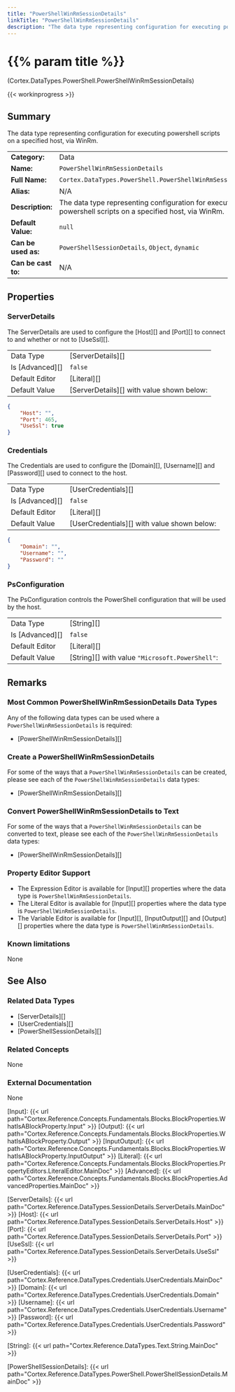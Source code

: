 ```yaml
---
title: "PowerShellWinRmSessionDetails"
linkTitle: "PowerShellWinRmSessionDetails"
description: "The data type representing configuration for executing powershell scripts on a specified host, via WinRm."
---
```


# {{% param title %}}

<p class="namespace">(Cortex.DataTypes.PowerShell.PowerShellWinRmSessionDetails)</p>

{{< workinprogress >}}

## Summary

The data type representing configuration for executing powershell scripts on a specified host, via WinRm.

| | |
|-|-|
| **Category:**          | Data |
| **Name:**              | `PowerShellWinRmSessionDetails` |
| **Full Name:**         | `Cortex.DataTypes.PowerShell.PowerShellWinRmSessionDetails` |
| **Alias:**             | N/A |
| **Description:**       | The data type representing configuration for executing powershell scripts on a specified host, via WinRm. |
| **Default Value:**     | `null` |
| **Can be used as:**    | `PowerShellSessionDetails`, `Object`, `dynamic` |
| **Can be cast to:**    |  N/A |

## Properties

### ServerDetails

The ServerDetails are used to configure the [Host][] and [Port][] to connect to and whether or not to [UseSsl][].

| | |
|--------------------|---------------------------|
| Data Type | [ServerDetails][] |
| Is [Advanced][] | `false` |
| Default Editor | [Literal][] |
| Default Value | [ServerDetails][] with value shown below: |

```json
{ 
    "Host": "",
    "Port": 465,
    "UseSsl": true
}
```

### Credentials

The Credentials are used to configure the [Domain][], [Username][] and [Password][] used to connect to the host.

| | |
|--------------------|---------------------------|
| Data Type | [UserCredentials][] |
| Is [Advanced][] | `false` |
| Default Editor | [Literal][] |
| Default Value | [UserCredentials][] with value shown below: |

```json
{ 
    "Domain": "",
    "Username": "",
    "Password": ""
}
```

### PsConfiguration

The PsConfiguration controls the PowerShell configuration that will be used by the host.

| | |
|--------------------|---------------------------|
| Data Type | [String][] |
| Is [Advanced][] | `false` |
| Default Editor | [Literal][] |
| Default Value | [String][] with value `"Microsoft.PowerShell"`: |

## Remarks

### Most Common PowerShellWinRmSessionDetails Data Types

Any of the following data types can be used where a `PowerShellWinRmSessionDetails` is required:

* [PowerShellWinRmSessionDetails][]

### Create a PowerShellWinRmSessionDetails

For some of the ways that a `PowerShellWinRmSessionDetails` can be created, please see each of the `PowerShellWinRmSessionDetails` data types:

* [PowerShellWinRmSessionDetails][]

### Convert PowerShellWinRmSessionDetails to Text

For some of the ways that a `PowerShellWinRmSessionDetails` can be converted to text, please see each of the `PowerShellWinRmSessionDetails` data types:

* [PowerShellWinRmSessionDetails][]

### Property Editor Support

* The Expression Editor is available for [Input][] properties where the data type is `PowerShellWinRmSessionDetails`.
* The Literal Editor is available for [Input][] properties where the data type is `PowerShellWinRmSessionDetails`.
* The Variable Editor is available for [Input][], [InputOutput][] and [Output][] properties where the data type is `PowerShellWinRmSessionDetails`.

### Known limitations

None

## See Also

### Related Data Types

* [ServerDetails][]
* [UserCredentials][]
* [PowerShellSessionDetails][]

### Related Concepts

None

### External Documentation

None

[Input]: {{< url path="Cortex.Reference.Concepts.Fundamentals.Blocks.BlockProperties.WhatIsABlockProperty.Input" >}}
[Output]: {{< url path="Cortex.Reference.Concepts.Fundamentals.Blocks.BlockProperties.WhatIsABlockProperty.Output" >}}
[InputOutput]: {{< url path="Cortex.Reference.Concepts.Fundamentals.Blocks.BlockProperties.WhatIsABlockProperty.InputOutput" >}}
[Literal]: {{< url path="Cortex.Reference.Concepts.Fundamentals.Blocks.BlockProperties.PropertyEditors.LiteralEditor.MainDoc" >}}
[Advanced]: {{< url path="Cortex.Reference.Concepts.Fundamentals.Blocks.BlockProperties.AdvancedProperties.MainDoc" >}}

[ServerDetails]: {{< url path="Cortex.Reference.DataTypes.SessionDetails.ServerDetails.MainDoc" >}}
[Host]: {{< url path="Cortex.Reference.DataTypes.SessionDetails.ServerDetails.Host" >}}
[Port]: {{< url path="Cortex.Reference.DataTypes.SessionDetails.ServerDetails.Port" >}}
[UseSsl]: {{< url path="Cortex.Reference.DataTypes.SessionDetails.ServerDetails.UseSsl" >}}

[UserCredentials]: {{< url path="Cortex.Reference.DataTypes.Credentials.UserCredentials.MainDoc" >}}
[Domain]: {{< url path="Cortex.Reference.DataTypes.Credentials.UserCredentials.Domain" >}}
[Username]: {{< url path="Cortex.Reference.DataTypes.Credentials.UserCredentials.Username" >}}
[Password]: {{< url path="Cortex.Reference.DataTypes.Credentials.UserCredentials.Password" >}}

[String]: {{< url path="Cortex.Reference.DataTypes.Text.String.MainDoc" >}}

[PowerShellSessionDetails]: {{< url path="Cortex.Reference.DataTypes.PowerShell.PowerShellSessionDetails.MainDoc" >}}
